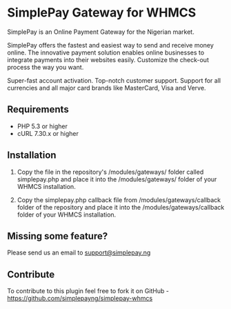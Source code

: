 # SimplePay Gateway for WHMCS

SimplePay is an Online Payment Gateway for the Nigerian market.

SimplePay offers the fastest and easiest way to send and receive money online. The innovative payment solution enables online businesses to integrate payments into their websites easily. Customize the check-out process the way you want.

Super-fast account activation. Top-notch customer support. Support for all currencies and all major card brands like MasterCard, Visa and Verve.

## Requirements
* PHP 5.3 or higher
* cURL 7.30.x or higher

## Installation
1. Copy the file in the repository's /modules/gateways/ folder called simplepay.php and place it into the /modules/gateways/ folder of your WHMCS installation.

2. Copy the simplepay.php callback file from /modules/gateways/callback folder of the repository and place it into the /modules/gateways/callback folder of your WHMCS installation.

## Missing some feature?
Please send us an email to support@simplepay.ng

## Contribute
To contribute to this plugin feel free to fork it on GitHub - https://github.com/simplepayng/simplepay-whmcs
